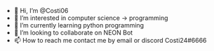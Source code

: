 - 👋 Hi, I’m @Costi06
- 👀 I’m interested in computer science -> programming
- 🌱 I’m currently learning python programming
- 💞️ I’m looking to collaborate on NEON Bot
- 📫 How to reach me contact me by email or discord Costi24#6666

<!---
Costi06/Costi06 is a ✨ special ✨ repository because its `README.md` (this file) appears on your GitHub profile.
You can click the Preview link to take a look at your changes.
--->
